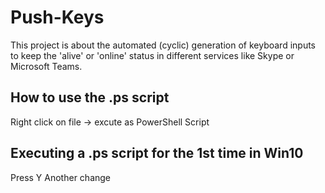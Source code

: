 # Push-Keys
This project is about the automated (cyclic) generation of keyboard inputs to keep the 'alive' or 'online'  status in different services like Skype or Microsoft Teams.   

## How to use the .ps script
Right click on file -> excute as PowerShell Script

## Executing a .ps script for the 1st time in Win10 
Press Y 
Another change
